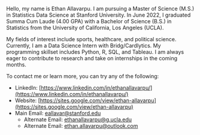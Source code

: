 Hello, my name is Ethan Allavarpu. I am pursuing a Master of Science (M.S.) in Statistics Data Science at Stanford University. In June 2022, I graduated Summa Cum Laude (4.00 GPA) with a Bachelor of Science (B.S.) in Statistics from the University of California, Los Angeles (UCLA).

My fields of interest include sports, healthcare, and political science. Currently, I am a Data Science Intern with Bridg/Cardlytics. My programming skillset includes Python, R, SQL, and Tableau. I am always eager to contribute to research and take on internships in the coming months.
 
To contact me or learn more, you can try any of the following:

- LinkedIn: [https://www.linkedin.com/in/ethanallavarpu/](https://www.linkedin.com/in/ethanallavarpu/)
- Website: [https://sites.google.com/view/ethan-allavarpu](https://sites.google.com/view/ethan-allavarpu)
- Main Email: eallavar@stanford.edu
  - Alternate Email: ethanallavarpu@g.ucla.edu
  - Alternate Email: ethan.allavarpu@outlook.com


<!--
**ethan-allavarpu/ethan-allavarpu** is a ✨ _special_ ✨ repository because its `README.md` (this file) appears on your GitHub profile.

Here are some ideas to get you started:

- 🔭 I’m currently working on ...
- 🌱 I’m currently learning ...
- 👯 I’m looking to collaborate on ...
- 🤔 I’m looking for help with ...
- 💬 Ask me about ...
- 📫 How to reach me: ...
- 😄 Pronouns: ...
- ⚡ Fun fact: ...
-->
